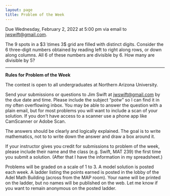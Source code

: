 ```yaml
---
layout: page
title: Problem of the Week
---
```

Due Wednesday, February 2, 2022 at 5:00 pm via email to 
<a href="mailto:jwswift@gmail.com?subject=potw" target="_blank">jwswift@gmail.com</a>.
<p>
The 9 spots in a $3 \times 3$ grid are filled with distinct digits.
Consider the 6 three-digit numbers obtained by reading left to right along rows,
or down along columns.  All 6 of these numbers are divisible by 6.  How many are
divisible by 5?
<!--
<center>
<img src = "https://naumathstat.github.io/problem-of-the-week/files/images/2022-01-19.png" 
style="width:360px;height:42">
</center>
-->
<hr>
<b>Rules for Problem of the Week</b>
<p>
The contest is open to all undergraduates at Northern Arizona University.
<p>
Send your submissions or questions to Jim Swift at
<a href="mailto:jwswift@gmail.com?subject=potw" target="_blank">jwswift@gmail.com</a> by the due date and time.
Please include the subject &ldquo;potw&rdquo; so I can find it in my often overflowing inbox.
You may be able to answer the question with a plain email, but for most problems you will want to 
include a scan of your solution.  If you don't have access to a scanner use a phone app like
CamScanner or Adobe Scan.
<p>The answers should be clearly and logically explained.  The goal is to write mathematics, not to
 to write down the answer and draw a box around it.
<p>
	If your instructor gives you credit for submissions to problem of the week, please include their name
	and the class  (e.g. Swift, MAT 239) the first time you submit a solution.  
(After that I have the information in my spreadsheet.)
</p><p>
	Problems will be graded on a scale of 1 to 3.  A model solution is posted each week.
	A ladder listing the points earned is posted in the lobby of the Adel Math Building 
	(across from the MAP room).  Your name will be printed on the ladder, but no names will be published on the web.
	Let me know if you want to remain anonymous on the posted ladder.
</p>